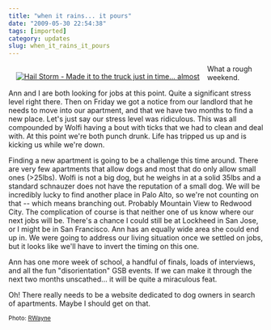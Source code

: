 ```yaml
---
title: "when it rains... it pours"
date: "2009-05-30 22:54:38"
tags: [imported]
category: updates
slug: when_it_rains_it_pours
---
```


<div style="margin: 15px; float: left"><a href="http://www.flickr.com/photos/38652841@N00/3569402984/" title="Hail Storm - Made it to the truck just in time... almost" target="_blank"><img src="http://farm4.static.flickr.com/3647/3569402984_8ac4ae2009_m.jpg" alt="Hail Storm - Made it to the truck just in time... almost" border="0" /></a></div>

What a rough weekend.

Ann and I are both looking for jobs at this point. Quite a significant stress
level right there. Then on Friday we got a notice from our landlord that he
needs to move into our apartment, and that we have two months to find a new
place. Let's just say our stress level was ridiculous. This was all compounded
by Wolfi having a bout with ticks that we had to clean and deal with. At this
point we're both punch drunk. Life has tripped us up and is kicking us while
we're down.

Finding a new apartment is going to be a challenge this time around. There are
very few apartments that allow dogs and most that do only allow small ones
(>25lbs). Wolfi is not a big dog, but he weighs in at a solid 35lbs and a
standard schnauzer does not have the reputation of a small dog. We will be
incredibly lucky to find another place in Palo Alto, so we're not counting on
that -- which means branching out. Probably Mountain View to Redwood City. The
complication of course is that neither one of us know where our next jobs will
be. There's a chance I could still be at Lockheed in San Jose, or I might be in
San Francisco. Ann has an equally wide area she could end up in. We were going
to address our living situation once we settled on jobs, but it looks like we'll
have to invert the timing on this one.

Ann has one more week of school, a handful of finals, loads of interviews, and
all the fun "disorientation" GSB events. If we can make it through the next two
months unscathed... it will be quite a miraculous feat.

Oh! There really needs to be a website dedicated to dog owners in search of
apartments. Maybe I should get on that.

<small>Photo:
<a href="http://www.flickr.com/photos/38652841@N00/3569402984/" title="RWayne" target="_blank">RWayne</a></small>
